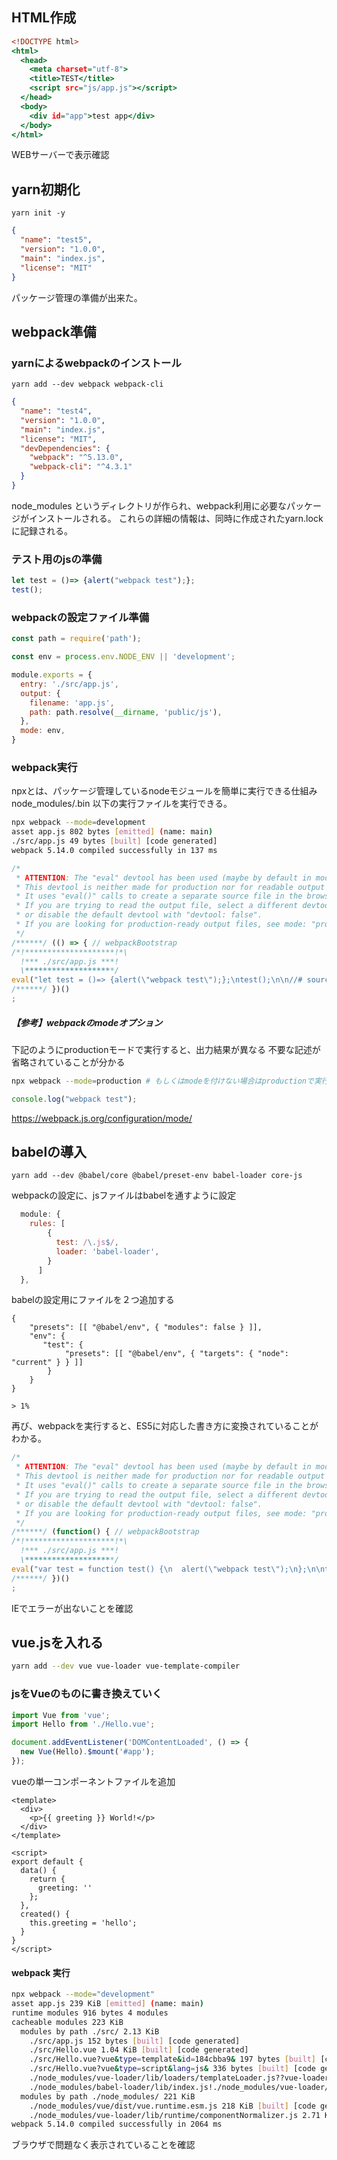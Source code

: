 ## HTML作成
```public/index.html
<!DOCTYPE html>
<html>
  <head>
    <meta charset="utf-8">
    <title>TEST</title>
    <script src="js/app.js"></script>
  </head>
  <body>
    <div id="app">test app</div>
  </body>
</html>
```
WEBサーバーで表示確認

## yarn初期化
```
yarn init -y
```

```package.json
{
  "name": "test5",
  "version": "1.0.0",
  "main": "index.js",
  "license": "MIT"
}
```
パッケージ管理の準備が出来た。

## webpack準備
### yarnによるwebpackのインストール

```
yarn add --dev webpack webpack-cli
```

```package.json
{
  "name": "test4",
  "version": "1.0.0",
  "main": "index.js",
  "license": "MIT",
  "devDependencies": {
    "webpack": "^5.13.0",
    "webpack-cli": "^4.3.1"
  }
}
```
node_modules というディレクトリが作られ、webpack利用に必要なパッケージがインストールされる。
これらの詳細の情報は、同時に作成されたyarn.lockに記録される。
### テスト用のjsの準備
```src/app.js
let test = ()=> {alert("webpack test");};
test();
```

### webpackの設定ファイル準備
```webpack.config.js
const path = require('path');

const env = process.env.NODE_ENV || 'development';

module.exports = {
  entry: './src/app.js',
  output: {
    filename: 'app.js',
    path: path.resolve(__dirname, 'public/js'),
  },
  mode: env,
}
```

### webpack実行
npxとは、パッケージ管理しているnodeモジュールを簡単に実行できる仕組み
node_modules/.bin 以下の実行ファイルを実行できる。
```sh
npx webpack --mode=development
asset app.js 802 bytes [emitted] (name: main)
./src/app.js 49 bytes [built] [code generated]
webpack 5.14.0 compiled successfully in 137 ms
```
```src/js/app.js
/*
 * ATTENTION: The "eval" devtool has been used (maybe by default in mode: "development").
 * This devtool is neither made for production nor for readable output files.
 * It uses "eval()" calls to create a separate source file in the browser devtools.
 * If you are trying to read the output file, select a different devtool (https://webpack.js.org/configuration/devtool/)
 * or disable the default devtool with "devtool: false".
 * If you are looking for production-ready output files, see mode: "production" (https://webpack.js.org/configuration/mode/).
 */
/******/ (() => { // webpackBootstrap
/*!********************!*\
  !*** ./src/app.js ***!
  \********************/
eval("let test = ()=> {alert(\"webpack test\");};\ntest();\n\n//# sourceURL=webpack://test5/./src/app.js?");
/******/ })()
;
```
##### 【参考】webpackのmodeオプション
下記のようにproductionモードで実行すると、出力結果が異なる 不要な記述が省略されていることが分かる
```sh
npx webpack --mode=production # もしくはmodeを付けない場合はproductionで実行される
```
```dist/app.js
console.log("webpack test");
```
https://webpack.js.org/configuration/mode/

## babelの導入
```
yarn add --dev @babel/core @babel/preset-env babel-loader core-js
```
webpackの設定に、jsファイルはbabelを通すように設定
```webpack.config.js
  module: {
    rules: [
        {
          test: /\.js$/,
          loader: 'babel-loader',
        }
      ]
  },
```
babelの設定用にファイルを２つ追加する
```.babelrc
{
    "presets": [[ "@babel/env", { "modules": false } ]],
    "env": {
       "test": {
            "presets": [[ "@babel/env", { "targets": { "node": "current" } } ]]
        }
    }
}
```
```.browserslistrc
> 1%
```
再び、webpackを実行すると、ES5に対応した書き方に変換されていることがわかる。

```public/js/app.js
/*
 * ATTENTION: The "eval" devtool has been used (maybe by default in mode: "development").
 * This devtool is neither made for production nor for readable output files.
 * It uses "eval()" calls to create a separate source file in the browser devtools.
 * If you are trying to read the output file, select a different devtool (https://webpack.js.org/configuration/devtool/)
 * or disable the default devtool with "devtool: false".
 * If you are looking for production-ready output files, see mode: "production" (https://webpack.js.org/configuration/mode/).
 */
/******/ (function() { // webpackBootstrap
/*!********************!*\
  !*** ./src/app.js ***!
  \********************/
eval("var test = function test() {\n  alert(\"webpack test\");\n};\n\ntest();\n\n//# sourceURL=webpack://test5/./src/app.js?");
/******/ })()
;
```
IEでエラーが出ないことを確認

## vue.jsを入れる
```sh
yarn add --dev vue vue-loader vue-template-compiler
```

### jsをVueのものに書き換えていく
```src/app.js
import Vue from 'vue';
import Hello from './Hello.vue';

document.addEventListener('DOMContentLoaded', () => {
  new Vue(Hello).$mount('#app');
});
```
vueの単一コンポーネントファイルを追加
```src/Hello.vue
<template>
  <div>
    <p>{{ greeting }} World!</p>
  </div>
</template>

<script>
export default {
  data() {
    return {
      greeting: ''
    };
  },
  created() {
    this.greeting = 'hello';
  }
}
</script>
```
#### webpack 実行
```sh
npx webpack --mode="development"
asset app.js 239 KiB [emitted] (name: main)
runtime modules 916 bytes 4 modules
cacheable modules 223 KiB
  modules by path ./src/ 2.13 KiB
    ./src/app.js 152 bytes [built] [code generated]
    ./src/Hello.vue 1.04 KiB [built] [code generated]
    ./src/Hello.vue?vue&type=template&id=184cbba9& 197 bytes [built] [code generated]
    ./src/Hello.vue?vue&type=script&lang=js& 336 bytes [built] [code generated]
    ./node_modules/vue-loader/lib/loaders/templateLoader.js??vue-loader-options!./node_modules/vue-loader/lib/index.js??vue-loader-options!./src/Hello.vue?vue&type=template&id=184cbba9& 267 bytes [built] [code generated]
    ./node_modules/babel-loader/lib/index.js!./node_modules/vue-loader/lib/index.js??vue-loader-options!./src/Hello.vue?vue&type=script&lang=js& 172 bytes [built] [code generated]
  modules by path ./node_modules/ 221 KiB
    ./node_modules/vue/dist/vue.runtime.esm.js 218 KiB [built] [code generated]
    ./node_modules/vue-loader/lib/runtime/componentNormalizer.js 2.71 KiB [built] [code generated]
webpack 5.14.0 compiled successfully in 2064 ms
```
ブラウザで問題なく表示されていることを確認
